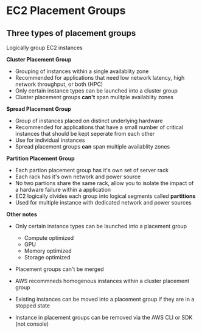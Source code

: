 # EC2 Placement Groups

## Three types of placement groups

Logically group EC2 instances

**Cluster Placement Group**

- Grouping of instances within a single availablity zone
- Recommended for applications that need low network latency, high network throughput, or both (HPC)
- Only certain instance types can be launched into a cluster group
- Cluster placement groups **can't** span mulitple availablity zones

**Spread Placement Group**

- Group of instances placed on distinct underlying hardware
- Recommended for applications that have a small number of critical instances that should be kept seperate from each other
- Use for individual instances
- Spread placement groups **can** span multiple availablity zones

**Partition Placement Group**

- Each partion placement group has it's own set of server rack
- Each rack has it's own network and power source
- No two partions share the same rack, allow you to isolate the impact of a hardware failure within a application
- EC2 logically divides each group into logical segments called **partitions**
- Used for multiple instance with dedicated network and power sources

**Other notes**

- Only certain instance types can be launched into a placement group

  - Compute optimized
  - GPU
  - Memory optimized
  - Storage optimized

- Placement groups can't be merged
- AWS recommneds homogenous instances within a cluster placement group
- Existing instances can be moved into a placement group if they are in a stopped state
- Instance in placement groups can be removed via the AWS CLI or SDK (not console)
